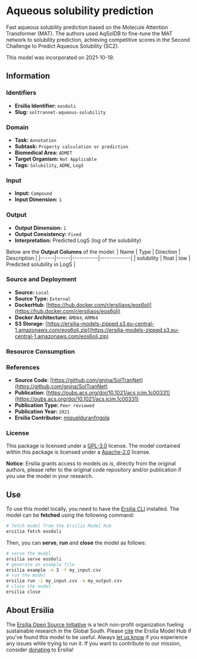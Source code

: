 # Aqueous solubility prediction

Fast aqueous solubility prediction based on the Molecule Attention Transformer (MAT). The authors used AqSolDB to fine-tune the MAT network to solubility prediction, achieving competitive scores in the Second Challenge to Predict Aqueous Solubility (SC2).

This model was incorporated on 2021-10-19.

## Information
### Identifiers
- **Ersilia Identifier:** `eos6oli`
- **Slug:** `soltrannet-aqueous-solubility`

### Domain
- **Task:** `Annotation`
- **Subtask:** `Property calculation or prediction`
- **Biomedical Area:** `ADMET`
- **Target Organism:** `Not Applicable`
- **Tags:** `Solubility`, `ADME`, `LogS`

### Input
- **Input:** `Compound`
- **Input Dimension:** `1`

### Output
- **Output Dimension:** `1`
- **Output Consistency:** `Fixed`
- **Interpretation:** Predicted LogS (log of the solubility)

Below are the **Output Columns** of the model:
| Name | Type | Direction | Description |
|------|------|-----------|-------------|
| solubility | float | low | Predicted solubility in LogS |


### Source and Deployment
- **Source:** `Local`
- **Source Type:** `External`
- **DockerHub**: [https://hub.docker.com/r/ersiliaos/eos6oli](https://hub.docker.com/r/ersiliaos/eos6oli)
- **Docker Architecture:** `AMD64`, `ARM64`
- **S3 Storage**: [https://ersilia-models-zipped.s3.eu-central-1.amazonaws.com/eos6oli.zip](https://ersilia-models-zipped.s3.eu-central-1.amazonaws.com/eos6oli.zip)

### Resource Consumption


### References
- **Source Code**: [https://github.com/gnina/SolTranNet](https://github.com/gnina/SolTranNet)
- **Publication**: [https://pubs.acs.org/doi/10.1021/acs.jcim.1c00331](https://pubs.acs.org/doi/10.1021/acs.jcim.1c00331)
- **Publication Type:** `Peer reviewed`
- **Publication Year:** `2021`
- **Ersilia Contributor:** [miquelduranfrigola](https://github.com/miquelduranfrigola)

### License
This package is licensed under a [GPL-3.0](https://github.com/ersilia-os/ersilia/blob/master/LICENSE) license. The model contained within this package is licensed under a [Apache-2.0](LICENSE) license.

**Notice**: Ersilia grants access to models _as is_, directly from the original authors, please refer to the original code repository and/or publication if you use the model in your research.


## Use
To use this model locally, you need to have the [Ersilia CLI](https://github.com/ersilia-os/ersilia) installed.
The model can be **fetched** using the following command:
```bash
# fetch model from the Ersilia Model Hub
ersilia fetch eos6oli
```
Then, you can **serve**, **run** and **close** the model as follows:
```bash
# serve the model
ersilia serve eos6oli
# generate an example file
ersilia example -n 3 -f my_input.csv
# run the model
ersilia run -i my_input.csv -o my_output.csv
# close the model
ersilia close
```

## About Ersilia
The [Ersilia Open Source Initiative](https://ersilia.io) is a tech non-profit organization fueling sustainable research in the Global South.
Please [cite](https://github.com/ersilia-os/ersilia/blob/master/CITATION.cff) the Ersilia Model Hub if you've found this model to be useful. Always [let us know](https://github.com/ersilia-os/ersilia/issues) if you experience any issues while trying to run it.
If you want to contribute to our mission, consider [donating](https://www.ersilia.io/donate) to Ersilia!
